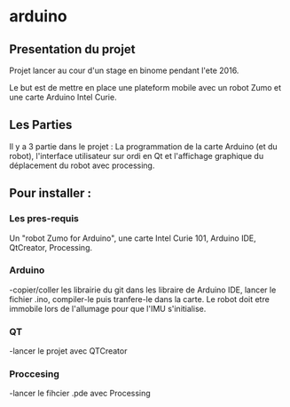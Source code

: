 # arduino

## Presentation du projet

Projet lancer au cour d'un stage en binome pendant l'ete 2016.

Le but est de mettre en place une plateform mobile avec un robot Zumo et une carte Arduino Intel Curie.

## Les Parties

Il y a 3 partie dans le projet : La programmation de la carte Arduino (et du robot), l'interface utilisateur sur ordi en Qt et l'affichage graphique du déplacement du robot avec processing.


## Pour installer : 

### Les pres-requis

Un "robot Zumo for Arduino", une carte Intel Curie 101, Arduino IDE, QtCreator, Processing.
 
 
### Arduino

-copier/coller les librairie du git dans les libraire de Arduino IDE, lancer le fichier .ino, compiler-le puis tranfere-le dans la carte. Le robot doit etre immobile lors de l'allumage pour que l'IMU s'initialise.

### QT

-lancer le projet avec QTCreator

### Proccesing

-lancer le fihcier .pde avec Processing